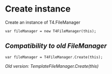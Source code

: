 # Create instance

Create an instance of T4.FileManager

```
var fileManager = new T4FileManager(this);
```


## *Compatibility to old FileManager*

```
var fileManager = T4FileManager.Create(this);
```

 *Old version: TemplateFileManager.Create(this)*


